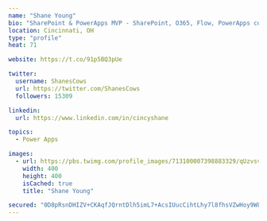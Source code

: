 ```yaml
---
name: "Shane Young"
bio: "SharePoint & PowerApps MVP - SharePoint, O365, Flow, PowerApps consulting? @PowerApps911 | Pure Snark? You found it."
location: Cincinnati, OH
type: "profile"
heat: 71

website: https://t.co/91p5BQ3pUe

twitter:
  username: ShanesCows
  url: https://twitter.com/ShanesCows
  followers: 15309

linkedin:
  url: https://www.linkedin.com/in/cincyshane

topics:
  - Power Apps

images:
  - url: https://pbs.twimg.com/profile_images/713100007398883329/qUzvsvQ3_400x400.jpg
    width: 400
    height: 400
    isCached: true
    title: "Shane Young"

secured: "0D8pRsnDHIZV+CKAqfJQrntDlh5imL7+AcsIUucCihtLhy7l8fhsVZwHoy9WLTxc0xC/5+JJG/SqboCh5dR30/m1GO30MNZQ087ca+G+PmKHOCzd208pd/i8WpjY7j4nefzzTwyiLDcIuYeAXwX/a8KqVgiPvKG9fM1H6aI6bmQo7xAskFEhDZPtx5sB1Qt5/ZPul9EOevZ3Ie35vrPD5K0nx11BJFswg1f/AL5Q/pJpFLraB0GSh63pgzIwLFspW5ZEpHgBRgHhn9J57hDLWxpRIva2YxYR33TI4Vc4oY1yq6zRGBkMy0o6Fr0MZHSpGUT7qktyZoXAxQI2ojQrmSN+hI1ad3IV2bX0thm/zjeu8HNXqg6oc4D0hrh3XZvp/1FBsdrdIb51dfPDpzfN1E7iPZkXXLM5SmAb+AA4yeU=;1X1y74Dok10Zkb9mSiEAHg=="
---
```


